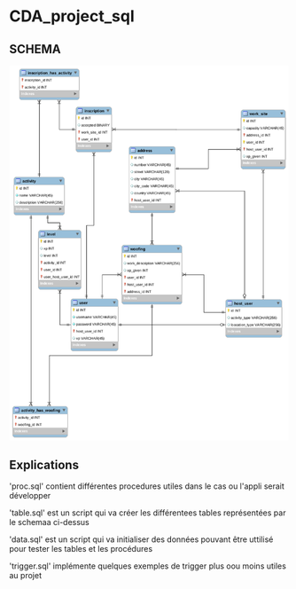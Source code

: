 # CDA_project_sql

## SCHEMA


![alt text](https://github.com/clementNieto/CDA_project_sql/blob/main/diagram.png?raw=true)

## Explications

'proc.sql' contient différentes procedures utiles dans le cas ou l'appli serait développer

'table.sql' est un script qui va créer les différentees tables représentées par le schemaa ci-dessus

'data.sql' est un script qui va initialiser des données pouvant être uttilisé pour tester les tables et les procédures

'trigger.sql' implémente quelques exemples de trigger plus oou moins utiles au projet
